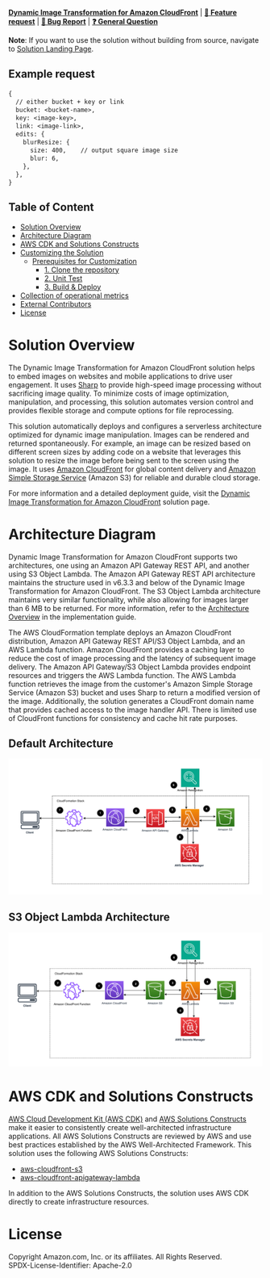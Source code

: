 **[Dynamic Image Transformation for Amazon CloudFront](https://aws.amazon.com/solutions/implementations/dynamic-image-transformation-for-amazon-cloudfront/)** | **[🚧 Feature request](https://github.com/aws-solutions/serverless-image-handler/issues/new?assignees=&labels=enhancement&template=feature_request.md&title=)** | **[🐛 Bug Report](https://github.com/aws-solutions/serverless-image-handler/issues/new?assignees=&labels=bug&template=bug_report.md&title=)** | **[❓ General Question](https://github.com/aws-solutions/serverless-image-handler/issues/new?assignees=&labels=question&template=general_question.md&title=)**

**Note**: If you want to use the solution without building from source, navigate to [Solution Landing Page](https://aws.amazon.com/solutions/implementations/dynamic-image-transformation-for-amazon-cloudfront/).

## Example request

```
{
  // either bucket + key or link
  bucket: <bucket-name>,
  key: <image-key>,
  link: <image-link>,
  edits: {
    blurResize: {
      size: 400,    // output square image size
      blur: 6,
    },
  },
}
```

## Table of Content

- [Solution Overview](#solution-overview)
- [Architecture Diagram](#architecture-diagram)
- [AWS CDK and Solutions Constructs](#aws-cdk-and-solutions-constructs)
- [Customizing the Solution](#customizing-the-solution)
  - [Prerequisites for Customization](#prerequisites-for-customization)
    - [1. Clone the repository](#1-clone-the-repository)
    - [2. Unit Test](#2-unit-test)
    - [3. Build & Deploy](#3-build-and-deploy)
- [Collection of operational metrics](#collection-of-operational-metrics)
- [External Contributors](#external-contributors)
- [License](#license)

# Solution Overview

The Dynamic Image Transformation for Amazon CloudFront solution helps to embed images on websites and mobile applications to drive user engagement. It uses [Sharp](https://sharp.pixelplumbing.com/en/stable/) to provide high-speed image processing without sacrificing image quality. To minimize costs of image optimization, manipulation, and processing, this solution automates version control and provides flexible storage and compute options for file reprocessing.

This solution automatically deploys and configures a serverless architecture optimized for dynamic image manipulation. Images can be rendered and returned spontaneously. For example, an image can be resized based on different screen sizes by adding code on a website that leverages this solution to resize the image before being sent to the screen using the image. It uses [Amazon CloudFront](https://aws.amazon.com/cloudfront) for global content delivery and [Amazon Simple Storage Service](https://aws.amazon.com/s3) (Amazon S3) for reliable and durable cloud storage.

For more information and a detailed deployment guide, visit the [Dynamic Image Transformation for Amazon CloudFront](https://aws.amazon.com/solutions/implementations/dynamic-image-transformation-for-amazon-cloudfront/) solution page.

# Architecture Diagram

Dynamic Image Transformation for Amazon CloudFront supports two architectures, one using an Amazon API Gateway REST API, and another using S3 Object Lambda. The Amazon API Gateway REST API architecture maintains the structure used in v6.3.3 and below of the Dynamic Image Transformation for Amazon CloudFront. The S3 Object Lambda architecture maintains very similar functionality, while also allowing for images larger than 6 MB to be returned. For more information, refer to the [Architecture Overview](https://docs.aws.amazon.com/solutions/latest/serverless-image-handler/architecture-overview.html) in the implementation guide.

The AWS CloudFormation template deploys an Amazon CloudFront distribution, Amazon API Gateway REST API/S3 Object Lambda, and an AWS Lambda function. Amazon CloudFront provides a caching layer to reduce the cost of image processing and the latency of subsequent image delivery. The Amazon API Gateway/S3 Object Lambda provides endpoint resources and triggers the AWS Lambda function. The AWS Lambda function retrieves the image from the customer's Amazon Simple Storage Service (Amazon S3) bucket and uses Sharp to return a modified version of the image. Additionally, the solution generates a CloudFront domain name that provides cached access to the image handler API. There is limited use of CloudFront functions for consistency and cache hit rate purposes.

## Default Architecture

![Architecture Diagram (Default Architecture)](./default_architecture.png)

## S3 Object Lambda Architecture

![Architecture Diagram (S3 Object Lambda Architecture)](./object_lambda_architecture.png)

# AWS CDK and Solutions Constructs

[AWS Cloud Development Kit (AWS CDK)](https://aws.amazon.com/cdk/) and [AWS Solutions Constructs](https://aws.amazon.com/solutions/constructs/) make it easier to consistently create well-architected infrastructure applications. All AWS Solutions Constructs are reviewed by AWS and use best practices established by the AWS Well-Architected Framework. This solution uses the following AWS Solutions Constructs:

- [aws-cloudfront-s3](https://docs.aws.amazon.com/solutions/latest/constructs/aws-cloudfront-s3.html)
- [aws-cloudfront-apigateway-lambda](https://docs.aws.amazon.com/solutions/latest/constructs/aws-cloudfront-apigateway-lambda.html)

In addition to the AWS Solutions Constructs, the solution uses AWS CDK directly to create infrastructure resources.

# License

Copyright Amazon.com, Inc. or its affiliates. All Rights Reserved.  
SPDX-License-Identifier: Apache-2.0
